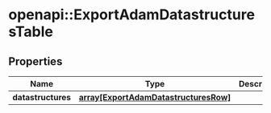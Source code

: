 # openapi::ExportAdamDatastructuresTable


## Properties
Name | Type | Description | Notes
------------ | ------------- | ------------- | -------------
**datastructures** | [**array[ExportAdamDatastructuresRow]**](ExportAdamDatastructuresRow.md) |  | [optional] 


